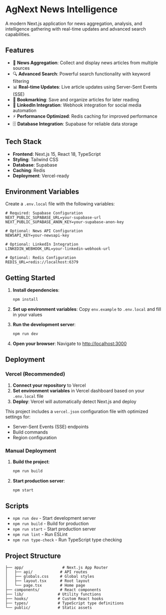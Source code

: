 # AgNext News Intelligence

A modern Next.js application for news aggregation, analysis, and intelligence gathering with real-time updates and advanced search capabilities.

## Features

- 📰 **News Aggregation**: Collect and display news articles from multiple sources
- 🔍 **Advanced Search**: Powerful search functionality with keyword filtering
- 📊 **Real-time Updates**: Live article updates using Server-Sent Events (SSE)
- 🔖 **Bookmarking**: Save and organize articles for later reading
- 🔗 **LinkedIn Integration**: Webhook integration for social media automation
- ⚡ **Performance Optimized**: Redis caching for improved performance
- 🗄️ **Database Integration**: Supabase for reliable data storage

## Tech Stack

- **Frontend**: Next.js 15, React 18, TypeScript
- **Styling**: Tailwind CSS
- **Database**: Supabase
- **Caching**: Redis
- **Deployment**: Vercel-ready

## Environment Variables

Create a `.env.local` file with the following variables:

```env
# Required: Supabase Configuration
NEXT_PUBLIC_SUPABASE_URL=your-supabase-url
NEXT_PUBLIC_SUPABASE_ANON_KEY=your-supabase-anon-key

# Optional: News API Configuration
NEWSAPI_KEY=your-newsapi-key

# Optional: LinkedIn Integration
LINKEDIN_WEBHOOK_URL=your-linkedin-webhook-url

# Optional: Redis Configuration
REDIS_URL=redis://localhost:6379
```

## Getting Started

1. **Install dependencies**:
   ```bash
   npm install
   ```

2. **Set up environment variables**:
   Copy `env.example` to `.env.local` and fill in your values

3. **Run the development server**:
   ```bash
   npm run dev
   ```

4. **Open your browser**:
   Navigate to [http://localhost:3000](http://localhost:3000)

## Deployment

### Vercel (Recommended)

1. **Connect your repository** to Vercel
2. **Set environment variables** in Vercel dashboard based on your `.env.local` file
3. **Deploy**: Vercel will automatically detect Next.js and deploy

This project includes a `vercel.json` configuration file with optimized settings for:
- Server-Sent Events (SSE) endpoints
- Build commands
- Region configuration

### Manual Deployment

1. **Build the project**:
   ```bash
   npm run build
   ```

2. **Start production server**:
   ```bash
   npm start
   ```

## Scripts

- `npm run dev` - Start development server
- `npm run build` - Build for production
- `npm run start` - Start production server
- `npm run lint` - Run ESLint
- `npm run type-check` - Run TypeScript type checking

## Project Structure

```
├── app/                 # Next.js App Router
│   ├── api/            # API routes
│   ├── globals.css     # Global styles
│   ├── layout.tsx      # Root layout
│   └── page.tsx        # Home page
├── components/         # React components
├── lib/               # Utility functions
├── hooks/             # Custom React hooks
├── types/             # TypeScript type definitions
└── public/            # Static assets
```
